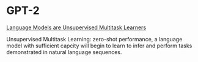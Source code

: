 # GPT-2
[Language Models are Unsupervised Multitask Learners](https://storage.prod.researchhub.com/uploads/papers/2020/06/01/language-models.pdf)

Unsupervised Multitask Learning: zero-shot performance, a language model with sufficient capcity will begin to learn to infer and perform tasks demonstrated in natural language sequences.

## 

